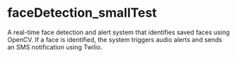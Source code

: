 # faceDetection_smallTest
A real-time face detection and alert system that identifies saved faces using OpenCV. If a face is identified, the system triggers audio alerts and sends an SMS notification using Twilio.
